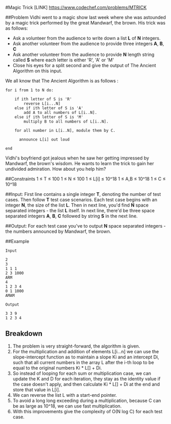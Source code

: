 #Magic Trick
[LINK] https://www.codechef.com/problems/MTRICK

##Problem
Vidhi went to a magic show last week where she was astounded by a magic trick performed by the great Mandwarf, the brown. His trick was as follows:

* Ask a volunteer from the audience to write down a list **L** of **N** integers.
* Ask another volunteer from the audience to provide three integers **A**, **B**, **C**
* Ask another volunteer from the audience to provide **N** length string called **S** where each letter is either 'R', 'A' or 'M'
* Close his eyes for a split second and give the output of The Ancient Algorithm on this input.

We all know that The Ancient Algorithm is as follows :
```
for i from 1 to N do:

    if ith letter of S is 'R'
        reverse L[i...N]
    else if ith letter of S is 'A'
        add A to all numbers of L[i..N].
    else if ith letter of S is 'M'
        multiply B to all numbers of L[i..N].

    for all number in L[i..N], module them by C.

      announce L[i] out loud

end
```
Vidhi's boyfriend got jealous when he saw her getting impressed by Mandwarf, the brown's wisdom. He wants to learn the trick to gain her undivided admiration. How about you help him?

##Constraints
1 ≤ T ≤ 100
1 ≤ N ≤ 100
1 ≤ L[i] ≤ 10^18
1 ≤ A,B ≤ 10^18
1 ≤ C ≤ 10^18

##Input:
First line contains a single integer **T**, denoting the number of test cases. Then follow **T** test case scenarios. Each test case begins with an integer **N**, the size of the list **L**. Then in next line, you'd find **N** space separated integers - the list **L** itself. In next line, there'd be three space separated integers **A**, **B**, **C** followed by string **S** in the next line.

##Output:
For each test case you've to output **N** space separated integers - the numbers announced by Mandwarf, the brown.

##Example
```
Input

2
3
1 1 1
2 3 1000
ARM
4
1 2 3 4
0 1 1000
AMAM

Output

3 3 9
1 2 3 4
```

## Breakdown

1. The problem is very straight-forward, the algorithm is given.
2. For the multiplication and addition of elements L[i...n] we can use the slope-intercept function as to maintain a slope Ki and an intercept Di, such that all current numbers in the array L after the i-th loop to be equal to the original numbers Ki * L[] + Di.
3. So instead of looping for each sum or multiplication case, we can update the K and D for each iteration, they stay as the identity value if the case doesn't apply, and then calculate Ki * L[] + Di at the end and store that value in L[i].
4. We can reverse the list L with a start-end pointer.
5. To avoid a long long exceeding during a multiplication, because C can be as large as 10^18, we can use fast multiplication.
6. With this improvements give the complexity of O(N log C) for each test case.
